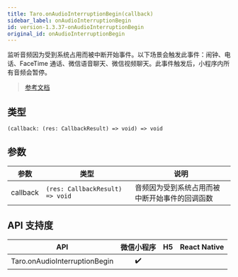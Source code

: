 ```yaml
---
title: Taro.onAudioInterruptionBegin(callback)
sidebar_label: onAudioInterruptionBegin
id: version-1.3.37-onAudioInterruptionBegin
original_id: onAudioInterruptionBegin
---
```


监听音频因为受到系统占用而被中断开始事件。以下场景会触发此事件：闹钟、电话、FaceTime 通话、微信语音聊天、微信视频聊天。此事件触发后，小程序内所有音频会暂停。

> [参考文档](https://developers.weixin.qq.com/miniprogram/dev/api/base/app/app-event/wx.onAudioInterruptionBegin.html)

## 类型

```tsx
(callback: (res: CallbackResult) => void) => void
```

## 参数

| 参数 | 类型 | 说明 |
| --- | --- | --- |
| callback | `(res: CallbackResult) => void` | 音频因为受到系统占用而被中断开始事件的回调函数 |

## API 支持度

| API | 微信小程序 | H5 | React Native |
| :---: | :---: | :---: | :---: |
| Taro.onAudioInterruptionBegin | ✔️ |  |  |
